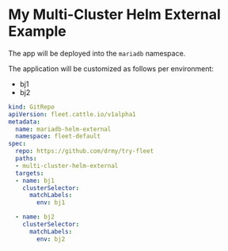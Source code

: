 # My Multi-Cluster Helm External Example

The app will be deployed into the `mariadb` namespace.

The application will be customized as follows per environment:

* bj1
* bj2

```yaml
kind: GitRepo
apiVersion: fleet.cattle.io/v1alpha1
metadata:
  name: mariadb-helm-external
  namespace: fleet-default
spec:
  repo: https://github.com/drmy/try-fleet
  paths:
  - multi-cluster-helm-external
  targets:
  - name: bj1
    clusterSelector:
      matchLabels:
        env: bj1

  - name: bj2
    clusterSelector:
      matchLabels:
        env: bj2

```
